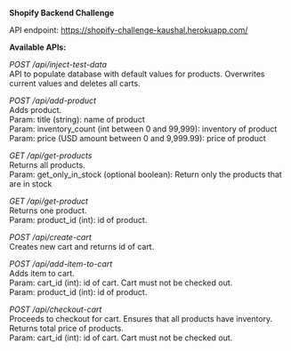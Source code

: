 **Shopify Backend Challenge**

API endpoint: https://shopify-challenge-kaushal.herokuapp.com/

**Available APIs:**

_POST /api/inject-test-data_
\
API to populate database with default values for products. Overwrites current values and deletes all carts.

_POST /api/add-product_
\
Adds product.
\
Param: title (string): name of product
\
Param: inventory_count (int between 0 and 99,999): inventory of product
\
Param: price (USD amount between 0 and 9,999.99): price of product

_GET /api/get-products_
\
Returns all products.
\
Param: get_only_in_stock (optional boolean): Return only the products that are in stock

_GET /api/get-product_
\
Returns one product.
\
Param: product_id (int): id of product.

_POST /api/create-cart_
\
Creates new cart and returns id of cart. 

_POST /api/add-item-to-cart_
\
Adds item to cart.
\
Param: cart_id (int): id of cart. Cart must not be checked out.
\
Param: product_id (int): id of product. 

_POST /api/checkout-cart_
\
Proceeds to checkout for cart. Ensures that all products have inventory. Returns total price of products. 
\
Param: cart_id (int): id of cart. Cart must not be checked out.
